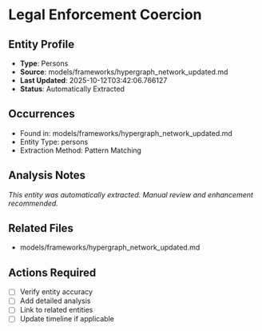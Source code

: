 # Legal Enforcement Coercion

## Entity Profile
- **Type**: Persons
- **Source**: models/frameworks/hypergraph_network_updated.md
- **Last Updated**: 2025-10-12T03:42:06.766127
- **Status**: Automatically Extracted

## Occurrences
- Found in: models/frameworks/hypergraph_network_updated.md
- Entity Type: persons
- Extraction Method: Pattern Matching

## Analysis Notes
*This entity was automatically extracted. Manual review and enhancement recommended.*

## Related Files
- models/frameworks/hypergraph_network_updated.md

## Actions Required
- [ ] Verify entity accuracy
- [ ] Add detailed analysis
- [ ] Link to related entities
- [ ] Update timeline if applicable
